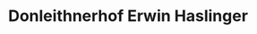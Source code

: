 ---
title: "Donleithnerhof Erwin Haslinger"
url: /wagram-am-wagram/donleithnerhof-erwin-haslinger/
shop: Wein
---